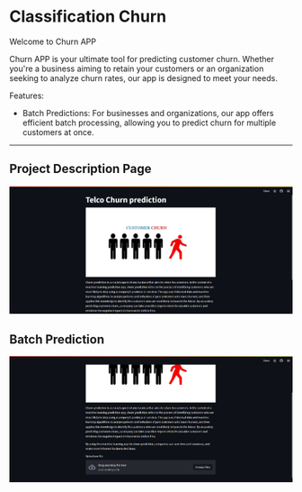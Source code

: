 
# Classification Churn

Welcome to Churn APP

Churn APP is your ultimate tool for predicting customer churn. Whether you're a business aiming to retain your customers or an organization seeking to analyze churn rates, our app is designed to meet your needs.

Features:

- Batch Predictions: For businesses and organizations, our app offers efficient batch processing, allowing you to predict churn for multiple customers at once.

---

## Project Description Page

<img width="876" alt="project Description" src="./img/project-d.png">

## Batch Prediction 

<img width="876" alt="Batch Prediction" src="./img/batch-p.png">
